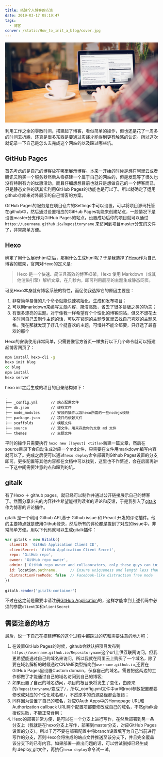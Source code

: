 ```yaml
---
title: 搭建个人博客的点滴
date: 2019-03-17 08:19:47
tags:
  - 博客
conver: /static/How_to_init_a_blog/cover.jpg
---
```


![blog pictrue](/static/How_to_init_a_blog/blogging.jpg)

利用工作之余的零散时间，搭建起了博客，看似简单的操作，但也还是花了一周多的时间去折腾，还真是很多东西是要通过实践才能得到更有触感的认识。所以这次就记录一下自己是怎么去完成这个网站的以及踩过哪些坑。

## GitHub Pages

首先考虑的是自己的博客放在哪里展示博客。本来一开始的时候是想在阿里云或者腾讯云购买一个服务器然后从零搭建一个属于自己的网站的，但是发现等了很久也没有特别有力的优惠活动，而且仔细想想目前也就只是想做自己的一个博客而已，只是静态文件的话其实利用GitHub Pages的功能也是可以了。所以就确定了运用github仓库来对外展示的自己博客的方案。

GitHub Pages的服务是在项目仓库的Settings中可以设置，可以将项目源码托管在github中，然后通过设置相应的GitHub Pages功能来创建站点，一般情况下是设置master分支作为GitHub Pages的站点，设置成功后你的项目就可以通过 `https://username.github.io/Repositoryname` 来访问到项目master分支的文件了，非常简单方便。

## Hexo

确定了用什么展示html之后，那用什么生成html呢？于是我选择了[Hexo](https://hexo.io/)作为自己博客的框架，官网对Hexo的定义是:

> Hexo 是一个快速、简洁且高效的博客框架。Hexo 使用 Markdown（或其他渲染引擎）解析文章，在几秒内，即可利用靓丽的主题生成静态网页。

可见Hexo本身就有博客系统的特性，而促使我选择它的原因主要是：
1. 非常简单易懂的几个命令就能快速初始化，生成和发布项目；
2. 可以用markdown来编写文章内容，简洁高效，省去了很多排版之类的功夫；
3. 有很多漂亮的主题。对于像我一样希望有个个性化的博客网站，但又不想花太多时间自己去制作主题的话，可以在官网的主题专区里去找自己喜欢的主题风格。我在那就发现了好几个挺喜欢的主题，可惜并不能全都要，只好选了最喜欢的那个

Hexo的安装使用非常简单，只需要像官方首页一样执行以下几个命令就可以搭建起博客网页了：

```bash
npm install hexo-cli -g
hexo init blog
cd blog
npm install
hexo server
```

hexo init之后生成的项目的目录结构如下：

```
.
├── _config.yml      // 站点配置文件
├── db.json          // 缓存文件
├── node_modules     // 安装的插件以及hexo所需的一些nodejs模块
├── package.json     // 项目的依赖文件
├── scaffolds        // 模版文件
├── source           // 源文件，用来存放你的文章 md 文件
└── themes           // 主题文件
```

平时的操作只需要执行 `hexo new [layout] <title>`新建一篇文章，然后在source目录下会自动生成对应一个md文件，只需要在文件用markdown编写内容就可以了。完成之后便可以通过`hexo deploy`命令部署到Github Pages设置的分支即可。更多配置等其他内容都在文档中可以找到，这里也不作赘述，会在后面再讲一下这中间需要注意的点和踩到的坑。

## gitalk

有了Hexo ＋ github pages，就已经可以制作并通过公开链接展示自己的博客了。然而分享出去的内容往往希望能得到读者的评论和反馈，于是我引入了[gitalk](https://gitalk.github.io/)作为博客的评论插件。

gitalk 是一个利用 Github API,基于 Github issue 和 Preact 开发的评论插件。他的主要特点就是使用Github登录，然后所有的评论都是提到了对应的issue中，非常简单方便。用以下代码就可以生成gitalk插件：

```js
var gitalk = new Gitalk({
  clientID: 'GitHub Application Client ID',
  clientSecret: 'GitHub Application Client Secret',
  repo: 'GitHub repo',
  owner: 'GitHub repo owner',
  admin: ['GitHub repo owner and collaborators, only these guys can initialize github issues'],
  id: location.pathname,      // Ensure uniqueness and length less than 50
  distractionFreeMode: false  // Facebook-like distraction free mode
})

gitalk.render('gitalk-container')
```

不过在这之前是需要申请注册[GitHub Application](https://github.com/settings/applications/new)的，这样才能拿到上述代码中必须的参数`clientID`和`clientSecret`

## 需要注意的地方

最后，说一下自己在搭建博客的这个过程中都踩过的坑和需要注意的地方吧：

1. 在设置GitHub Pages的时候，github会默认把项目发布到`https://username.github.io/Repositoryname`这个url上供互联网访问，但我更希望能通过自己的域名来访问，所以我就在阿里云上购买了一个域名，除了要在域名解析的时候通过CNAME类型指向到`username.github.io`,还要在GitHub Pages里设置Custom domain，保存自己的域名。需要把这两边的工作都做了才能通过自己的域名访问到自己的博客;
2. 如果设置了自己的域名访问，项目的根目录将发生了变化，由原来的`/Repositoryname/`变成了`/`，所以_config.yml文件中url和root参数配置都要修改成对应的个性化域名和`/`，不然原本的资源路径都会报错；
3. 同样因为设置了自己的域名，对应OAuth Apps中的Homepage URL和Authorization callback URL两个配置项都要修改成自己的域名，不然gitalk会授权失败，不能正常食用；
4. Hexo的部署非常方便，是可以在一个分支上进行写作，在然后部署到另一条分支上（我就是在hexo分支上写作，部署到master分支，对应GitHub Pages设置的分支）。所以千万不要在部署配置中将branch设置填写为自己当前进行写作的分支，否则Hexo会将生成的站点文件推送至该分支下，并且完全覆盖该分支下的已有内容。如果部署一直出问题的话，可以尝试删掉已经生成的.deploy_git文件，再执行`hexo deploy`命令试一试。
